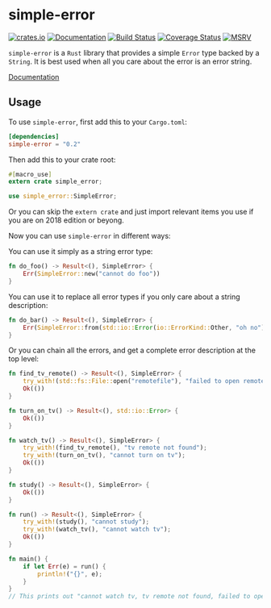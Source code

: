 # simple-error

[![crates.io](http://meritbadge.herokuapp.com/simple-error)](https://crates.io/crates/simple-error)
[![Documentation](https://docs.rs/simple-error/badge.svg)](https://docs.rs/simple-error/)
[![Build Status](https://travis-ci.org/WiSaGaN/simple-error.svg?branch=master)](https://travis-ci.org/WiSaGaN/simple-error)
[![Coverage Status](https://coveralls.io/repos/github/WiSaGaN/simple-error/badge.svg?branch=master)](https://coveralls.io/github/WiSaGaN/simple-error?branch=master)
[![MSRV](https://img.shields.io/badge/simple_error-rustc_1.15+-lightgray.svg)](https://blog.rust-lang.org/2017/02/02/Rust-1.15.html)

`simple-error` is a `Rust` library that provides a simple `Error` type backed by a `String`. It is best used when all you care about the error is an error string.

[Documentation](https://docs.rs/simple-error/)

## Usage

To use `simple-error`, first add this to your `Cargo.toml`:

```toml
[dependencies]
simple-error = "0.2"
```

Then add this to your crate root:

```rust
#[macro_use]
extern crate simple_error;

use simple_error::SimpleError;
```

Or you can skip the `extern crate` and just import relevant items you use if you are on 2018 edition or beyong.

Now you can use `simple-error` in different ways:

You can use it simply as a string error type:

```rust
fn do_foo() -> Result<(), SimpleError> {
    Err(SimpleError::new("cannot do foo"))
}
```

You can use it to replace all error types if you only care about a string description:

```rust
fn do_bar() -> Result<(), SimpleError> {
    Err(SimpleError::from(std::io::Error(io::ErrorKind::Other, "oh no")))
}
```

Or you can chain all the errors, and get a complete error description at the top level:

```rust
fn find_tv_remote() -> Result<(), SimpleError> {
    try_with!(std::fs::File::open("remotefile"), "failed to open remote file");
    Ok(())
}

fn turn_on_tv() -> Result<(), std::io::Error> {
    Ok(())
}

fn watch_tv() -> Result<(), SimpleError> {
    try_with!(find_tv_remote(), "tv remote not found");
    try_with!(turn_on_tv(), "cannot turn on tv");
    Ok(())
}

fn study() -> Result<(), SimpleError> {
    Ok(())
}

fn run() -> Result<(), SimpleError> {
    try_with!(study(), "cannot study");
    try_with!(watch_tv(), "cannot watch tv");
    Ok(())
}

fn main() {
    if let Err(e) = run() {
        println!("{}", e);
    }
}
// This prints out "cannot watch tv, tv remote not found, failed to open remote file, Text file busy" if the error is text file busy.
```
